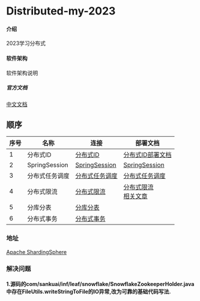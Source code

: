 # Distributed-my-2023

#### 介绍
2023学习分布式

#### 软件架构
软件架构说明


##### 官方文档

[中文文档](https://github.com/Meituan-Dianping/Leaf/blob/feature/spring-boot-starter/README_CN.md)



## 顺序


| 序号 | 名称            | 连接                                     | 部署文档                                                         |
|----|---------------|----------------------------------------|--------------------------------------------------------------|
| 1  | 分布式ID         | [分布式ID](./distributed-id-master)        | [分布式ID部署文档](./distributed-id-master/ID_README.md)            |
| 2  | SpringSession | [SpringSession](./distributed-session)      | [SpringSession](./distributed-session/SESSION_README.md)     |
| 3  | 分布式任务调度          | [分布式任务调度](./distributed-job)   | [分布式任务调度](./distributed-job/JOB_README.md)                   |
| 4  | 分布式限流         | [分布式限流](./distributed-limiter)         | [分布式限流](./distributed-limiter/LIMIT_README.md)<br>[相关文章](./doc/ApacheBench的安装.md) |
| 5  | 分库分表          | [分库分表](./distributed-sharding)         |                                                              |
| 6  | 分布式事务         | [分布式事务](./distributed-seata)           |                                                              |

### 地址

[Apache ShardingSphere](https://shardingsphere.apache.org/)


### 解决问题

#### 1.源码的com/sankuai/inf/leaf/snowflake/SnowflakeZookeeperHolder.java中存在FileUtils.writeStringToFile的IO异常,改为可靠的基础代码写法.
